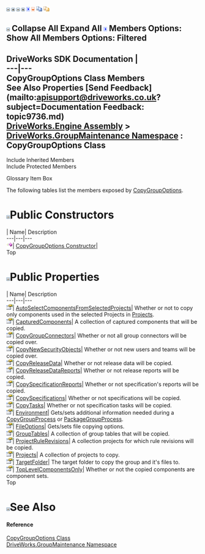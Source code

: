 ![](dotnetimages/collapse.gif) ![](dotnetimages/expand.gif) ![](dotnetimages/collapse.gif) ![](dotnetimages/expand.gif) ![](dotnetimages/drpdown.gif) ![](dotnetimages/drpdown_orange.gif) ![](dotnetimages/copycode.gif) ![](dotnetimages/copycodeHighlight.gif)

![](dotnetimages/collapse.gif) Collapse All Expand All ![](dotnetimages/drpdown.gif) Members Options: Show All  Members Options: Filtered   
---  
DriveWorks SDK Documentation  |   
---|---  
CopyGroupOptions Class Members   
See Also Properties [Send Feedback](mailto:apisupport@driveworks.co.uk?subject=Documentation Feedback: topic9736.md)  
[DriveWorks.Engine Assembly](topic2156.md) > [DriveWorks.GroupMaintenance Namespace](topic9628.md) : CopyGroupOptions Class  
---  
  
Include Inherited Members    
Include Protected Members  


Glossary Item Box

The following tables list the members exposed by [CopyGroupOptions](topic9736.md).

# ![](dotnetimages/collapse.gif)Public Constructors

| Name| Description  
---|---|---  
![Public Constructor](dotnetimages/publicConstructor.gif)| [CopyGroupOptions Constructor](topic9742.md)|   
Top

# ![](dotnetimages/collapse.gif)Public Properties

| Name| Description  
---|---|---  
![Public Property](dotnetimages/publicProperty.gif)| [AutoSelectComponentsFromSelectedProjects](topic9743.md)| Whether or not to copy only components used in the selected Projects in [Projects](topic9756.md).   
![Public Property](dotnetimages/publicProperty.gif)| [CapturedComponents](topic9744.md)| A collection of captured components that will be copied.   
![Public Property](dotnetimages/publicProperty.gif)| [CopyGroupConnectors](topic9745.md)| Whether or not all group connectors will be copied over.   
![Public Property](dotnetimages/publicProperty.gif)| [CopyNewSecurityObjects](topic9746.md)| Whether or not new users and teams will be copied over.   
![Public Property](dotnetimages/publicProperty.gif)| [CopyReleaseData](topic9747.md)| Whether or not release data will be copied.   
![Public Property](dotnetimages/publicProperty.gif)| [CopyReleaseDataReports](topic9748.md)| Whether or not release reports will be copied.   
![Public Property](dotnetimages/publicProperty.gif)| [CopySpecificationReports](topic9749.md)| Whether or not specification's reports will be copied.   
![Public Property](dotnetimages/publicProperty.gif)| [CopySpecifications](topic9750.md)| Whether or not specifications will be copied.   
![Public Property](dotnetimages/publicProperty.gif)| [CopyTasks](topic9751.md)| Whether or not specification tasks will be copied.   
![Public Property](dotnetimages/publicProperty.gif)| [Environment](topic9752.md)| Gets/sets additional information needed during a [CopyGroupProcess](topic9776.md) or [PackageGroupProcess](topic9925.md).   
![Public Property](dotnetimages/publicProperty.gif)| [FileOptions](topic9753.md)| Gets/sets file copying options.   
![Public Property](dotnetimages/publicProperty.gif)| [GroupTables](topic9754.md)| A collection of group tables that will be copied.   
![Public Property](dotnetimages/publicProperty.gif)| [ProjectRuleRevisions](topic9755.md)| A collection projects for which rule revisions will be copied.   
![Public Property](dotnetimages/publicProperty.gif)| [Projects](topic9756.md)| A collection of projects to copy.   
![Public Property](dotnetimages/publicProperty.gif)| [TargetFolder](topic9757.md)| The target folder to copy the group and it's files to.   
![Public Property](dotnetimages/publicProperty.gif)| [TopLevelComponentsOnly](topic9758.md)| Whether or not the copied components are component sets.   
Top

# ![](dotnetimages/collapse.gif)See Also

#### Reference

[CopyGroupOptions Class](topic9736.md)   
[DriveWorks.GroupMaintenance Namespace](topic9628.md)


